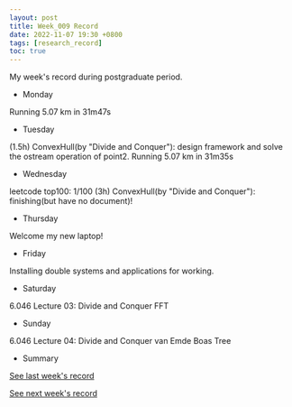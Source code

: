 ```yaml
---
layout: post
title: Week_009 Record
date: 2022-11-07 19:30 +0800
tags: [research_record]
toc: true
---
```


My  week's record during postgraduate period.

- Monday

Running 5.07 km in 31m47s

- Tuesday

(1.5h) ConvexHull(by "Divide and Conquer"): design framework and solve the ostream operation of point2<T>.
Running 5.07 km in 31m35s

- Wednesday

leetcode top100: 1/100
(3h) ConvexHull(by "Divide and Conquer"): finishing(but have no document)!

- Thursday

Welcome my new laptop! 

- Friday

Installing double systems and applications for working.

- Saturday

6.046 Lecture 03: Divide and Conquer FFT

- Sunday

6.046 Lecture 04: Divide and Conquer van Emde Boas Tree


- Summary

[See last week's record](https://zhengtongdu.github.io/2022/10/31/Week_008_Record/)

[See next week's record](https://zhengtongdu.github.io/2022/11/14/Week_010_Record/)
